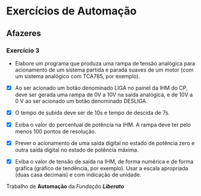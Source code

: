 # Exercícios de Automação

## Afazeres

### Exercício 3

- Elabore um programa que produza uma rampa de tensão analógica
para acionamento de um sistema partida e parada suaves de um
motor (com um sistema analógico com TCA785, por exemplo).

- [x] Ao ser acionado um botão denominado LIGA no painel da IHM do CP, deve
ser gerada uma rampa de 0V a 10V na saída analógica, e de 10V a 0
V ao ser acionado um botão denominado DESLIGA.

- [x] O tempo de subida deve ser de 10s e tempo de descida de 7s.

- [x] Exiba o valor do percentual de potência na IHM. A rampa deve ter pelo menos 100
pontos de resolução.

- [x] Prever o acionamento de uma saída digital no estado de potência zero e outra
saída digital no estado de potência máxima.

- [x] Exiba o valor de tensão de saída na IHM, de forma numérica e de forma gráfica
(gráfico de tendência, por exemplo). Usar a escala apropriada
(duas casa decimais) e com indicação de unidade.

Trabalho de **Automação** da *Fundação __Liberato__*
